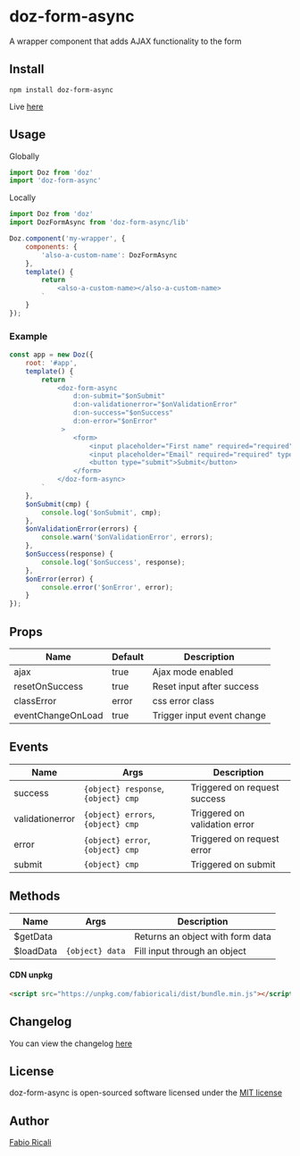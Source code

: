 # doz-form-async
A wrapper component that adds AJAX functionality to the form

## Install
```
npm install doz-form-async
```

Live <a href="https://dozjs-cmp.github.io/doz-form-async/example/index.html">here</a>

## Usage

Globally
```javascript
import Doz from 'doz'
import 'doz-form-async'
```

Locally
```javascript
import Doz from 'doz'
import DozFormAsync from 'doz-form-async/lib'

Doz.component('my-wrapper', {
    components: {
        'also-a-custom-name': DozFormAsync
    },
    template() {
        return `
            <also-a-custom-name></also-a-custom-name>
        `
    }
});
```

### Example
```javascript
const app = new Doz({
    root: '#app',
    template() {
        return `
            <doz-form-async
                d:on-submit="$onSubmit"
                d:on-validationerror="$onValidationError"
                d:on-success="$onSuccess"
                d:on-error="$onError"
             >
                <form>
                    <input placeholder="First name" required="required" name="firstName">
                    <input placeholder="Email" required="required" type="email" name="email">
                    <button type="submit">Submit</button>
                </form>
            </doz-form-async>
        `
    },
    $onSubmit(cmp) {
        console.log('$onSubmit', cmp);
    },
    $onValidationError(errors) {
        console.warn('$onValidationError', errors);
    },
    $onSuccess(response) {
        console.log('$onSuccess', response);
    },
    $onError(error) {
        console.error('$onError', error);
    }
});
```

## Props
| Name | Default | Description |
| ---- | ------- | ----------- |
| ajax | true | Ajax mode enabled |
| resetOnSuccess | true | Reset input after success |
| classError | error | css error class |
| eventChangeOnLoad | true | Trigger input event change |

## Events

| Name | Args | Description |
| ---- | ---- | ----------- |
| success | `{object} response`, `{object} cmp` | Triggered on request success |
| validationerror | `{object} errors`, `{object} cmp` | Triggered on validation error |
| error | `{object} error`, `{object} cmp`| Triggered on request error |
| submit | `{object} cmp` | Triggered on submit |

## Methods
| Name | Args | Description |
| ---- | ---- | ----------- |
| $getData | | Returns an object with form data|
| $loadData | `{object} data` | Fill input through an object |

#### CDN unpkg
```html
<script src="https://unpkg.com/fabioricali/dist/bundle.min.js"></script>
```

## Changelog
You can view the changelog <a target="_blank" href="https://github.com/dozjs-cmp/doz-form-async/blob/master/CHANGELOG.md">here</a>

## License
doz-form-async is open-sourced software licensed under the <a target="_blank" href="http://opensource.org/licenses/MIT">MIT license</a>

## Author
<a target="_blank" href="rica.li">Fabio Ricali</a>
